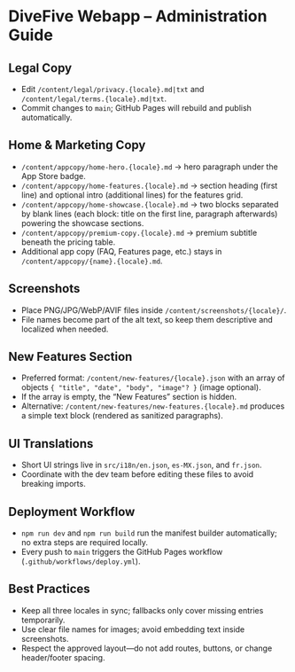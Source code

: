 # DiveFive Webapp – Administration Guide

## Legal Copy
- Edit `/content/legal/privacy.{locale}.md|txt` and `/content/legal/terms.{locale}.md|txt`.
- Commit changes to `main`; GitHub Pages will rebuild and publish automatically.

## Home & Marketing Copy
- `/content/appcopy/home-hero.{locale}.md` → hero paragraph under the App Store badge.
- `/content/appcopy/home-features.{locale}.md` → section heading (first line) and optional intro (additional lines) for the features grid.
- `/content/appcopy/home-showcase.{locale}.md` → two blocks separated by blank lines (each block: title on the first line, paragraph afterwards) powering the showcase sections.
- `/content/appcopy/premium-copy.{locale}.md` → premium subtitle beneath the pricing table.
- Additional app copy (FAQ, Features page, etc.) stays in `/content/appcopy/{name}.{locale}.md`.

## Screenshots
- Place PNG/JPG/WebP/AVIF files inside `/content/screenshots/{locale}/`.
- File names become part of the alt text, so keep them descriptive and localized when needed.

## New Features Section
- Preferred format: `/content/new-features/{locale}.json` with an array of objects `{ "title", "date", "body", "image"? }` (image optional).
- If the array is empty, the “New Features” section is hidden.
- Alternative: `/content/new-features/new-features.{locale}.md` produces a simple text block (rendered as sanitized paragraphs).

## UI Translations
- Short UI strings live in `src/i18n/en.json`, `es-MX.json`, and `fr.json`.
- Coordinate with the dev team before editing these files to avoid breaking imports.

## Deployment Workflow
- `npm run dev` and `npm run build` run the manifest builder automatically; no extra steps are required locally.
- Every push to `main` triggers the GitHub Pages workflow (`.github/workflows/deploy.yml`).

## Best Practices
- Keep all three locales in sync; fallbacks only cover missing entries temporarily.
- Use clear file names for images; avoid embedding text inside screenshots.
- Respect the approved layout—do not add routes, buttons, or change header/footer spacing.

